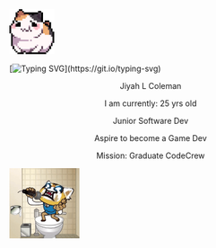 
<img src="images/325895973-e4f28204-ea88-4364-a321-8330c3fbde6a.gif" alt="rolling hamster" width="80">


[![Typing SVG](https://readme-typing-svg.demolab.com?font=Fira+Code&weight=200&pause=1000&color=520474&width=435&lines=Hi+there!+I'm+Jiyah.;Enjoy+the+content!;Proceed+with+caution.)](https://git.io/typing-svg)

<p align="center"> Jiyah L Coleman</p>
<p align="center"> I am currently: 25 yrs old</p>
<p align="center"> Junior Software Dev</p>
<p align="center"> Aspire to become a Game Dev</p>
<p align="center"> Mission: Graduate CodeCrew</p>

<img align="center" src="images/240885374-58e30265-7dc2-4977-83ab-66d4d1fa6ec3.gif" alt="screams" width="125">